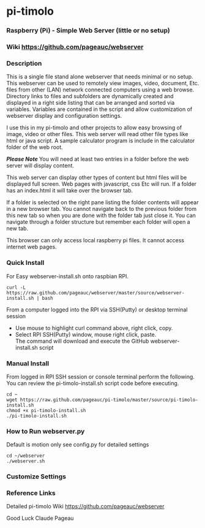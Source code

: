 # pi-timolo
### Raspberry (Pi) - Simple Web Server (little or no setup)
### Wiki https://github.com/pageauc/webserver    


### Description
This is a single file stand alone webserver that needs minimal or no setup. 
This webserver can be used to remotely view images, video, document, Etc. files
from other (LAN) network connected computers using a web browse. Directory links 
to files and subfolders are dynamically created and displayed in a right side 
listing that can be arranged and sorted via variables. Variables are contained 
in the script and allow customization of webserver display and configuration settings.

I use this in my pi-timolo and other projects
to allow easy browsing of image, video or other files.  This web server will 
read other file types like html or java script.
A sample calculator program is include in the calculator folder of the web root.

***Please Note***
You will need at least two entries in a folder
before the web server will display content.

This web server can display other types of content
but html files will be displayed full screen.
Web pages with javascript, css Etc will run.
If a folder has an index.html it will take over 
the browser tab.

If a folder is selected on the right pane listing
the folder contents will appear in a new browser tab.
You cannot navigate back to the previous folder from
this new tab so when you are done with the folder
tab just close it.  You can navigate through a
folder structure but remember each folder will
open a new tab.	 

This browser can only access local raspberry pi
files. It cannot access internet web pages.
 
### Quick Install
For Easy webserver-install.sh onto raspbian RPI. 

    curl -L https://raw.github.com/pageauc/webserver/master/source/webserver-install.sh | bash

From a computer logged into the RPI via SSH(Putty) or desktop terminal session  
* Use mouse to highlight curl command above, right click, copy.  
* Select RPI SSH(Putty) window, mouse right click, paste.   
The command will download and execute the GitHub webserver-install.sh script   
    
### Manual Install   
From logged in RPI SSH session or console terminal perform the following. You can review
the pi-timolo-install.sh script code before executing.

    cd ~
    wget https://raw.github.com/pageauc/pi-timolo/master/source/pi-timolo-install.sh
    chmod +x pi-timolo-install.sh
    ./pi-timolo-install.sh
    
### How to Run webserver.py
Default is motion only see config.py for detailed settings   
    
    cd ~/webserver
    ./webserver.sh   
 
### Customize Settings

### Reference Links  
Detailed pi-timolo Wiki https://github.com/pageauc/webserver 
 
Good Luck
Claude Pageau 
